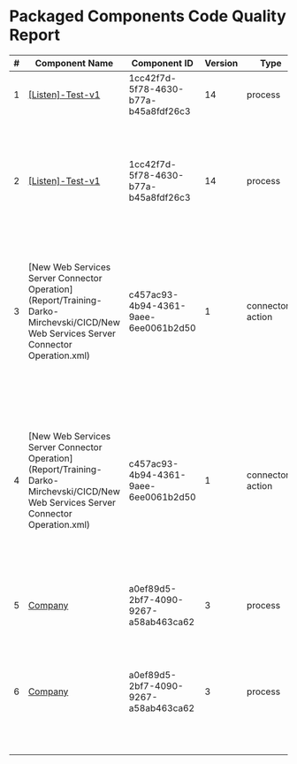 # Packaged Components Code Quality Report
|#|Component Name|Component ID|Version|Type|Issue|Issue Type|Priority|
|---|---|---|---|---|---|---|---|
|1|[[Listen]-Test-v1](Report/Training-Darko-Mirchevski/CICD/[Listen]-Test-v1.xml)|1cc42f7d-5f78-4630-b77a-b45a8fdf26c3|14|process|Process description should be set|CODE_SMELL|MINOR|
|2|[[Listen]-Test-v1](Report/Training-Darko-Mirchevski/CICD/[Listen]-Test-v1.xml)|1cc42f7d-5f78-4630-b77a-b45a8fdf26c3|14|process|Process names should start with either [Listener], [Main], or [Sub], and end with a version number (e.g., -v1).|CODE_SMELL|MAJOR|
|3|[New Web Services Server Connector Operation](Report/Training-Darko-Mirchevski/CICD/New Web Services Server Connector Operation.xml)|c457ac93-4b94-4361-9aee-6ee0061b2d50|1|connector-action|Component names must not start with "New " which is Boomi"s default. They should be named to have a accurate description.|CODE_SMELL|MAJOR|
|4|[New Web Services Server Connector Operation](Report/Training-Darko-Mirchevski/CICD/New Web Services Server Connector Operation.xml)|c457ac93-4b94-4361-9aee-6ee0061b2d50|1|connector-action|The name of connection operation must include square brackets ([]) with uppercase text inside (e.g., [Salesforce], [Leads], [SAP]). This rule ensures compliance with CHG naming conventions.|CODE_SMELL|MINOR|
|5|[Company](Report/Training-Darko-Mirchevski/Temp/Company.xml)|a0ef89d5-2bf7-4090-9267-a58ab463ca62|3|process|Process description should be set|CODE_SMELL|MINOR|
|6|[Company](Report/Training-Darko-Mirchevski/Temp/Company.xml)|a0ef89d5-2bf7-4090-9267-a58ab463ca62|3|process|Process names should start with either [Listener], [Main], or [Sub], and end with a version number (e.g., -v1).|CODE_SMELL|MAJOR|
